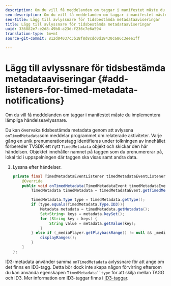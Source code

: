 ```yaml
---
description: Om du vill få meddelanden om taggar i manifestet måste du implementera lämpliga händelseavlyssnare.
seo-description: Om du vill få meddelanden om taggar i manifestet måste du implementera lämpliga händelseavlyssnare.
seo-title: Lägg till avlyssnare för tidsbestämda metadataaviseringar
title: Lägg till avlyssnare för tidsbestämda metadataaviseringar
uuid: 336882e7-e2d8-49b8-a23d-f236c7e6a594
translation-type: tm+mt
source-git-commit: 812d04037c3b18f8d8cdd0d18430c686c3eee1ff

---
```



# Lägg till avlyssnare för tidsbestämda metadataaviseringar {#add-listeners-for-timed-metadata-notifications}

Om du vill få meddelanden om taggar i manifestet måste du implementera lämpliga händelseavlyssnare.

Du kan övervaka tidsbestämda metadata genom att avlyssna `onTimedMetadata`som meddelar programmet om relaterade aktiviteter. Varje gång en unik prenumerationstagg identifieras under tolkningen av innehållet förbereder TVSDK ett nytt `TimedMetadata` objekt och skickar den här händelsen. Objektet innehåller namnet på taggen som du prenumererar på, lokal tid i uppspelningen där taggen ska visas samt andra data.

1. Lyssna efter händelser.

   ```java
   private final TimedMetadataEventListener timedMetadataEventListener = new TimedMetadataEventListener() { 
       @Override 
       public void onTimedMetadata(TimedMetadataEvent timedMetadataEvent) { 
           TimedMetadata timedMetadata = timedMetadataEvent.getTimedMetadata(); 
   
           TimedMetadata.Type type = timedMetadata.getType(); 
           if (type.equals(TimedMetadata.Type.ID3)){ 
               Metadata metadata = timedMetadata.getMetadata(); 
               Set<String> keys = metadata.keySet(); 
               for (String key : keys) { 
                   String value = metadata.getValue(key); 
               } 
           } else if (_mediaPlayer.getPlaybackRange() != null && _mediaPlayer.getPlaybackRange().getDuration() > 0) { 
               displayRanges(); 
           } 
       } 
   }; 
   ```

ID3-metadata använder samma `onTimedMetadata` avlyssnare för att ange om det finns en ID3-tagg. Detta bör dock inte skapa någon förvirring eftersom du kan använda egenskapen `TimedMetadata``type` för att skilja mellan TAGG och ID3. Mer information om ID3-taggar finns i [ID3-taggar](../../content-playback-options/t-psdk-android-2.7-id3-metadata-retrieve.md).